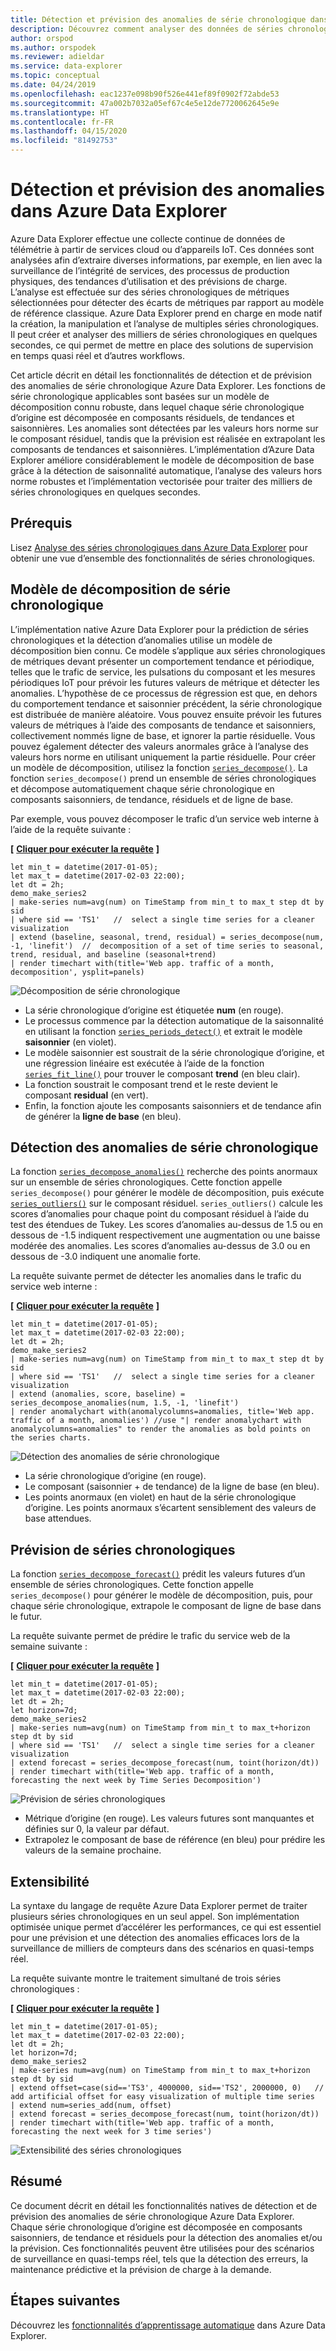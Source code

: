 ```yaml
---
title: Détection et prévision des anomalies de série chronologique dans Azure Data Explorer
description: Découvrez comment analyser des données de séries chronologiques pour la détection et la prévision des anomalies à l’aide d’Azure Data Explorer.
author: orspod
ms.author: orspodek
ms.reviewer: adieldar
ms.service: data-explorer
ms.topic: conceptual
ms.date: 04/24/2019
ms.openlocfilehash: eac1237e098b90f526e441ef89f0902f72abde53
ms.sourcegitcommit: 47a002b7032a05ef67c4e5e12de7720062645e9e
ms.translationtype: HT
ms.contentlocale: fr-FR
ms.lasthandoff: 04/15/2020
ms.locfileid: "81492753"
---
```

# <a name="anomaly-detection-and-forecasting-in-azure-data-explorer"></a>Détection et prévision des anomalies dans Azure Data Explorer

Azure Data Explorer effectue une collecte continue de données de télémétrie à partir de services cloud ou d’appareils IoT. Ces données sont analysées afin d’extraire diverses informations, par exemple, en lien avec la surveillance de l’intégrité de services, des processus de production physiques, des tendances d’utilisation et des prévisions de charge. L’analyse est effectuée sur des séries chronologiques de métriques sélectionnées pour détecter des écarts de métriques par rapport au modèle de référence classique. Azure Data Explorer prend en charge en mode natif la création, la manipulation et l’analyse de multiples séries chronologiques. Il peut créer et analyser des milliers de séries chronologiques en quelques secondes, ce qui permet de mettre en place des solutions de supervision en temps quasi réel et d’autres workflows.

Cet article décrit en détail les fonctionnalités de détection et de prévision des anomalies de série chronologique Azure Data Explorer. Les fonctions de série chronologique applicables sont basées sur un modèle de décomposition connu robuste, dans lequel chaque série chronologique d’origine est décomposée en composants résiduels, de tendances et saisonnières. Les anomalies sont détectées par les valeurs hors norme sur le composant résiduel, tandis que la prévision est réalisée en extrapolant les composants de tendances et saisonnières. L’implémentation d’Azure Data Explorer améliore considérablement le modèle de décomposition de base grâce à la détection de saisonnalité automatique, l’analyse des valeurs hors norme robustes et l’implémentation vectorisée pour traiter des milliers de séries chronologiques en quelques secondes.

## <a name="prerequisites"></a>Prérequis

Lisez [Analyse des séries chronologiques dans Azure Data Explorer](/azure/data-explorer/time-series-analysis) pour obtenir une vue d’ensemble des fonctionnalités de séries chronologiques.

## <a name="time-series-decomposition-model"></a>Modèle de décomposition de série chronologique

L’implémentation native Azure Data Explorer pour la prédiction de séries chronologiques et la détection d’anomalies utilise un modèle de décomposition bien connu. Ce modèle s’applique aux séries chronologiques de métriques devant présenter un comportement tendance et périodique, telles que le trafic de service, les pulsations du composant et les mesures périodiques IoT pour prévoir les futures valeurs de métrique et détecter les anomalies. L’hypothèse de ce processus de régression est que, en dehors du comportement tendance et saisonnier précédent, la série chronologique est distribuée de manière aléatoire. Vous pouvez ensuite prévoir les futures valeurs de métriques à l’aide des composants de tendance et saisonniers, collectivement nommés ligne de base, et ignorer la partie résiduelle. Vous pouvez également détecter des valeurs anormales grâce à l’analyse des valeurs hors norme en utilisant uniquement la partie résiduelle.
Pour créer un modèle de décomposition, utilisez la fonction [`series_decompose()`](kusto/query/series-decomposefunction.md). La fonction `series_decompose()` prend un ensemble de séries chronologiques et décompose automatiquement chaque série chronologique en composants saisonniers, de tendance, résiduels et de ligne de base. 

Par exemple, vous pouvez décomposer le trafic d’un service web interne à l’aide de la requête suivante :

**\[** [**Cliquer pour exécuter la requête**](https://dataexplorer.azure.com/clusters/help/databases/Samples?query=H4sIAAAAAAAAA3WQ3WrDMAyF7/sUukvCnDXJGIOVPEULuwxqoixm/gm2+jf28JObFjbYrmyho3M+yRCD1a5jaGFAJtaW8qaqX8qqLqvnYrMySYHnvxRNWT1B07xW1U03JFEzbVYDWd9Z/KAuUtAUm9UXpLJcSnAH2+LxPZe3AO9gJ6ZbRjvDGLy9EbG/BUemOXnvLxD1AOJ1mijQtWhbyHbbOgOA9RogkqGeAaXn3g1BooVb6OiDNHpD6CjAUccDGv2JrL0TSzozuQHyPYqHdqRkDKN3aBRwkJaCQJIoQ4VsuXh2A/Xezj5SWkVBWSvI0vSoOSsWpLtEpyDwY4KTW8nnJ5ws+2+eAhSyOxjkd+HDVVcIfHplp2TYTxgYTpqnnDUbarM32gPO86PY4jjqfmGw3vGkftNlCi5xNprbWW5kYvENQQnqDh8CAAA=) **\]**

```kusto
let min_t = datetime(2017-01-05);
let max_t = datetime(2017-02-03 22:00);
let dt = 2h;
demo_make_series2
| make-series num=avg(num) on TimeStamp from min_t to max_t step dt by sid 
| where sid == 'TS1'   //  select a single time series for a cleaner visualization
| extend (baseline, seasonal, trend, residual) = series_decompose(num, -1, 'linefit')  //  decomposition of a set of time series to seasonal, trend, residual, and baseline (seasonal+trend)
| render timechart with(title='Web app. traffic of a month, decomposition', ysplit=panels)
```

![Décomposition de série chronologique](media/anomaly-detection/series-decompose-timechart.png)

* La série chronologique d’origine est étiquetée **num** (en rouge). 
* Le processus commence par la détection automatique de la saisonnalité en utilisant la fonction [`series_periods_detect()`](kusto/query/series-periods-detectfunction.md) et extrait le modèle **saisonnier** (en violet).
* Le modèle saisonnier est soustrait de la série chronologique d’origine, et une régression linéaire est exécutée à l’aide de la fonction [`series_fit_line()`](kusto/query/series-fit-linefunction.md) pour trouver le composant **trend** (en bleu clair).
* La fonction soustrait le composant trend et le reste devient le composant **residual** (en vert).
* Enfin, la fonction ajoute les composants saisonniers et de tendance afin de générer la **ligne de base** (en bleu).

## <a name="time-series-anomaly-detection"></a>Détection des anomalies de série chronologique

La fonction [`series_decompose_anomalies()`](kusto/query/series-decompose-anomaliesfunction.md) recherche des points anormaux sur un ensemble de séries chronologiques. Cette fonction appelle `series_decompose()` pour générer le modèle de décomposition, puis exécute [`series_outliers()`](kusto/query/series-outliersfunction.md) sur le composant résiduel. `series_outliers()` calcule les scores d’anomalies pour chaque point du composant résiduel à l’aide du test des étendues de Tukey. Les scores d’anomalies au-dessus de 1.5 ou en dessous de -1.5 indiquent respectivement une augmentation ou une baisse modérée des anomalies. Les scores d’anomalies au-dessus de 3.0 ou en dessous de -3.0 indiquent une anomalie forte. 

La requête suivante permet de détecter les anomalies dans le trafic du service web interne :

**\[** [**Cliquer pour exécuter la requête**](https://dataexplorer.azure.com/clusters/help/databases/Samples?query=H4sIAAAAAAAAA3WR3W7CMAyF73mKI25KpRbaTmjSUJ8CpF1WoXVptPxUifmb9vBLoGO7GFeR7ePv2I4ihpamYdToBBNLTYuqKF/zosyLdbqZqagQl/8UVV68oKreimLSdVFUDZtZR9o2WnxQ48lJ8tXsCzHM7yHMUdfidFiEN4U12AXoloUe0Turp4nYTsaeaYzs/RVedgis80CObkFdI9ltywTAagV4UtQyRKiZgyLEaTGZ9taFQqtIGHI4SX8USn4KltYEJF2YTIeFMFaHPPkMvrWOMuxFoEpDaVjujmo6aq0erafmIY+7ZCiX6wx5mSGJHb3kJA1sF8jB8q69toNwjLPkYfGTseqoja//eLNkRXXyTnuIcVyCneh72cL2YQdtDQ8ZHvIkDcsfPWH+3AvPvObx0FMXD/RLhfDYW9VhtNKwj/8U69M1b2S//AbRUQMWQQIAAA==) **\]**

```kusto
let min_t = datetime(2017-01-05);
let max_t = datetime(2017-02-03 22:00);
let dt = 2h;
demo_make_series2
| make-series num=avg(num) on TimeStamp from min_t to max_t step dt by sid 
| where sid == 'TS1'   //  select a single time series for a cleaner visualization
| extend (anomalies, score, baseline) = series_decompose_anomalies(num, 1.5, -1, 'linefit')
| render anomalychart with(anomalycolumns=anomalies, title='Web app. traffic of a month, anomalies') //use "| render anomalychart with anomalycolumns=anomalies" to render the anomalies as bold points on the series charts.
```

![Détection des anomalies de série chronologique](media/anomaly-detection/series-anomaly-detection.png)

* La série chronologique d’origine (en rouge). 
* Le composant (saisonnier + de tendance) de la ligne de base (en bleu).
* Les points anormaux (en violet) en haut de la série chronologique d’origine. Les points anormaux s’écartent sensiblement des valeurs de base attendues.

## <a name="time-series-forecasting"></a>Prévision de séries chronologiques

La fonction [`series_decompose_forecast()`](kusto/query/series-decompose-forecastfunction.md) prédit les valeurs futures d’un ensemble de séries chronologiques. Cette fonction appelle `series_decompose()` pour générer le modèle de décomposition, puis, pour chaque série chronologique, extrapole le composant de ligne de base dans le futur.

La requête suivante permet de prédire le trafic du service web de la semaine suivante :

**\[** [**Cliquer pour exécuter la requête**](https://dataexplorer.azure.com/clusters/help/databases/Samples?query=H4sIAAAAAAAAA22QzW6DMBCE73mKuQFqKISqitSIW98gkXpEDl5iK9hG9uanUR++dqE99YRGO8x845EYRtuO0UIKJtaG8qbebMt6U9avxW41Joe4/+doyvoFTfNW14tPJlOjZqGc1w9n263crSQZ1xlxpi6Q1xSa1ReSLGcJezGtuJ7y+C3gLA6xZM/CTBi8MwshuxnkaUlGYJpS5/ETQUvEzJsiTz+ibZEd9psMQFUBgUbqGSLe7GkkpBVYygfn46EfSVjyuOpwEaN+CNbOxki6M1mZTNSLkAbOv3WSemcmF6j7vSX8dcTUlvOFsZJcFDHFx4wYnmp7JTzjplnlrHmkNvugI8Q0PYO9GAbdww0RyDjLav1XHLnBimAjEG5E5zQ7vRP284x36hOOTtxZ8Q3The8P2QEAAA==) **\]**

```kusto
let min_t = datetime(2017-01-05);
let max_t = datetime(2017-02-03 22:00);
let dt = 2h;
let horizon=7d;
demo_make_series2
| make-series num=avg(num) on TimeStamp from min_t to max_t+horizon step dt by sid 
| where sid == 'TS1'   //  select a single time series for a cleaner visualization
| extend forecast = series_decompose_forecast(num, toint(horizon/dt))
| render timechart with(title='Web app. traffic of a month, forecasting the next week by Time Series Decomposition')
```

![Prévision de séries chronologiques](media/anomaly-detection/series-forecasting.png)

* Métrique d’origine (en rouge). Les valeurs futures sont manquantes et définies sur 0, la valeur par défaut.
* Extrapolez le composant de base de référence (en bleu) pour prédire les valeurs de la semaine prochaine.

## <a name="scalability"></a>Extensibilité

La syntaxe du langage de requête Azure Data Explorer permet de traiter plusieurs séries chronologiques en un seul appel. Son implémentation optimisée unique permet d’accélérer les performances, ce qui est essentiel pour une prévision et une détection des anomalies efficaces lors de la surveillance de milliers de compteurs dans des scénarios en quasi-temps réel.

La requête suivante montre le traitement simultané de trois séries chronologiques :

**\[** [**Cliquer pour exécuter la requête**](https://dataexplorer.azure.com/clusters/help/databases/Samples?query=H4sIAAAAAAAAA21Qy26DMBC85yvmFlChcUirSI34ikTqETl4KVawjfDmqX587UCaHuqLtePxPLYjhtG2YpRQkom1oaQQy3Uulrl4TzezLjLk5T9GkYsViuJDiImnIqlox6F1g745W67VZqbIuMrIA1WeBk2+mH0jjvk4wh5NKU9fSbhTOItdMNmyND2awZkpIbsxyMukDM/UR8/9FV6rIEkXJqvgmsYTl7X0lISHspzvtqt5hjdxPxkeYBHA4gGKFMBiAUilIAfWja617CY1NG4ASX/FSfuj7PRNsg4ZXANz7Fj3HSGuBmOjZ5hYbcSqIBwbZpNk+iQFcQpx4/omrqLamd55qh5v41d22nIybWChOI0qQ9Cg4e5ftyE6zprbhDV3VM4/aQ/Z96/gQTahU4wsYZzlNvs11vYL3BJsCIQz0eHed/W30jz9AUEBI0ktAgAA) **\]**

```kusto
let min_t = datetime(2017-01-05);
let max_t = datetime(2017-02-03 22:00);
let dt = 2h;
let horizon=7d;
demo_make_series2
| make-series num=avg(num) on TimeStamp from min_t to max_t+horizon step dt by sid
| extend offset=case(sid=='TS3', 4000000, sid=='TS2', 2000000, 0)   //  add artificial offset for easy visualization of multiple time series
| extend num=series_add(num, offset)
| extend forecast = series_decompose_forecast(num, toint(horizon/dt))
| render timechart with(title='Web app. traffic of a month, forecasting the next week for 3 time series')
```

![Extensibilité des séries chronologiques](media/anomaly-detection/series-scalability.png)

## <a name="summary"></a>Résumé

Ce document décrit en détail les fonctionnalités natives de détection et de prévision des anomalies de série chronologique Azure Data Explorer. Chaque série chronologique d’origine est décomposée en composants saisonniers, de tendance et résiduels pour la détection des anomalies et/ou la prévision. Ces fonctionnalités peuvent être utilisées pour des scénarios de surveillance en quasi-temps réel, tels que la détection des erreurs, la maintenance prédictive et la prévision de charge à la demande.

## <a name="next-steps"></a>Étapes suivantes

Découvrez les [fonctionnalités d’apprentissage automatique](/azure/data-explorer/machine-learning-clustering) dans Azure Data Explorer.
